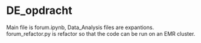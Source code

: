 # DE_opdracht

Main file is forum.ipynb, Data_Analysis files are expantions. forum_refactor.py is refactor so that the code can be run on an EMR cluster.
